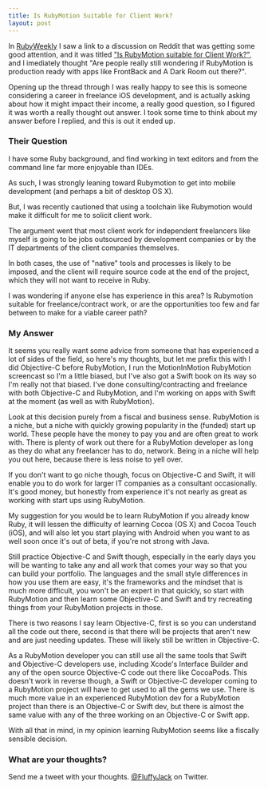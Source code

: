 ```yaml
---
title: Is RubyMotion Suitable for Client Work?
layout: post
---
```


In [RubyWeekly](http://rubyweekly.com/issues/215) I saw a link to a discussion on Reddit that was getting some good attention, and it was titled ["Is RubyMotion suitable for Client Work?"](http://www.reddit.com/r/ruby/comments/2hvec8/is_rubymotion_suitable_for_client_work/), and I imediately thought "Are people really still wondering if RubyMotion is production ready with apps like FrontBack and A Dark Room out there?".

Opening up the thread through I was really happy to see this is someone considering a career in freelance iOS development, and is actually asking about how it might impact their income, a really good question, so I figured it was worth a really thought out answer. I took some time to think about my answer before I replied, and this is out it ended up.

### Their Question

I have some Ruby background, and find working in text editors and from the command line far more enjoyable than IDEs.

As such, I was strongly leaning toward Rubymotion to get into mobile development (and perhaps a bit of desktop OS X).

But, I was recently cautioned that using a toolchain like Rubymotion would make it difficult for me to solicit client work.

The argument went that most client work for independent freelancers like myself is going to be jobs outsourced by development companies or by the IT departments of the client companies themselves.

In both cases, the use of "native" tools and processes is likely to be imposed, and the client will require source code at the end of the project, which they will not want to receive in Ruby.

I was wondering if anyone else has experience in this area? Is Rubymotion suitable for freelance/contract work, or are the opportunities too few and far between to make for a viable career path?

### My Answer

It seems you really want some advice from someone that has experienced a lot of sides of the field, so here's my thoughts, but let me prefix this with I did Objective-C before RubyMotion, I run the MotionInMotion RubyMotion screencast so I'm a little biased, but I've also got a Swift book on its way so I'm really not that biased. I've done consulting/contracting and freelance with both Objective-C and RubyMotion, and I'm working on apps with Swift at the moment (as well as with RubyMotion).

Look at this decision purely from a fiscal and business sense. RubyMotion is a niche, but a niche with quickly growing popularity in the (funded) start up world. These people have the money to pay you and are often great to work with. There is plenty of work out there for a RubyMotion developer as long as they do what any freelancer has to do, network. Being in a niche will help you out here, because there is less noise to yell over.

If you don't want to go niche though, focus on Objective-C and Swift, it will enable you to do work for larger IT companies as a consultant occasionally. It's good money, but honestly from experience it's not nearly as great as working with start ups using RubyMotion.

My suggestion for you would be to learn RubyMotion if you already know Ruby, it will lessen the difficulty of learning Cocoa (OS X) and Cocoa Touch (iOS), and will also let you start playing with Android when you want to as well soon once it's out of beta, if you're not strong with Java.

Still practice Objective-C and Swift though, especially in the early days you will be wanting to take any and all work that comes your way so that you can build your portfolio. The languages and the small style differences in how you use them are easy, it's the frameworks and the mindset that is much more difficult, you won't be an expert in that quickly, so start with RubyMotion and then learn some Objective-C and Swift and try recreating things from your RubyMotion projects in those.

There is two reasons I say learn Objective-C, first is so you can understand all the code out there, second is that there will be projects that aren't new and are just needing updates. These will likely still be written in Objective-C.

As a RubyMotion developer you can still use all the same tools that Swift and Objective-C developers use, including Xcode's Interface Builder and any of the open source Objective-C code out there like CocoaPods. This doesn't work in reverse though, a Swift or Objective-C developer coming to a RubyMotion project will have to get used to all the gems we use. There is much more value in an experienced RubyMotion dev for a RubyMotion project than there is an Objective-C or Swift dev, but there is almost the same value with any of the three working on an Objective-C or Swift app.

With all that in mind, in my opinion learning RubyMotion seems like a fiscally sensible decision.

### What are your thoughts?

Send me a tweet with your thoughts. [@FluffyJack](https://twitter.com/FluffyJack) on Twitter.
